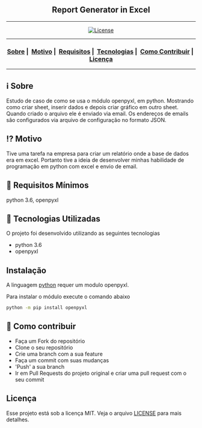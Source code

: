 <h2 align="center">Report Generator in Excel</h2>

___




<p align="center">
  <a href="LICENSE">
    <img alt="License" src="https://img.shields.io/badge/license-MIT-%23F8952D">
  </a>
</p>

___

<h3 align="center">
  <a href="#information_source-sobre">Sobre</a>&nbsp;|&nbsp;
  <a href="#interrobang-motivo">Motivo</a>&nbsp;|&nbsp;
  <a href="#seedling-requisitos-mínimos">Requisitos</a>&nbsp;|&nbsp;
  <a href="#rocket-tecnologias-utilizadas">Tecnologias</a>&nbsp;|&nbsp;
  <a href="#link-como-contribuir">Como Contribuir</a>&nbsp;|&nbsp;
  <a href="#licença">Licença</a>
</h3>

___


## :information_source: Sobre

Estudo de caso de como se usa o módulo openpyxl, em python. Mostrando como criar sheet, inserir dados e depois criar gráfico em outro sheet.
Quando criado o arquivo ele é enviado via email. Os endereços de emails são configurados via arquivo de configuração no formato JSON.

## :interrobang: Motivo

Tive uma tarefa na empresa para criar um relatório onde a base de dados era em excel.
Portanto tive a ideia de desenvolver minhas habilidade de programação em python com excel e envio de email.

## :seedling: Requisitos Mínimos

python 3.6, openpyxl

## :rocket: Tecnologias Utilizadas 

O projeto foi desenvolvido utilizando as seguintes tecnologias

- python 3.6
- openpyxl

## Instalação

A linguagem [python](https://www.python.org/downloads/) requer um modulo openpyxl.

Para instalar o módulo execute o comando abaixo

```sh
python -m pip install openpyxl
```

## :link: Como contribuir 

- Faça um Fork do repositório
- Clone o seu repositório
- Crie uma branch com a sua feature
- Faça um commit com suas mudanças
- 'Push' a sua branch
- Ir em Pull Requests do projeto original e criar uma pull request com o seu commit

## Licença 

Esse projeto está sob a licença MIT. Veja o arquivo [LICENSE](LICENSE) para mais detalhes.
